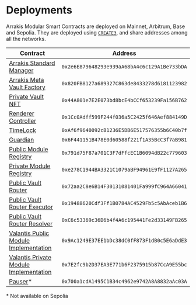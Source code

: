 # Deployments

Arrakis Modular Smart Contracts are deployed on Mainnet, Arbitrum, Base and Sepolia. They are deployed using [`CREATE3`](https://github.com/0xsequence/create3/), and share addresses among all the networks.

| Contract                                                                                                                             | Address                                      |
| ------------------------------------------------------------------------------------------------------------------------------------ | -------------------------------------------- |
| [Arrakis Standard Manager](../../autogenerated/ArrakisStandardManager.sol/contract.ArrakisStandardManager.md)                        | `0x2e6E879648293e939aA68bA4c6c129A1Be733bDA` |
| [Arrakis Meta Vault Factory](../../autogenerated/ArrakisMetaVaultFactory.sol/contract.ArrakisMetaVaultFactory.md)                    | `0x820FB8127a689327C863de8433278d6181123982` |
| [Private Vault NFT](../../autogenerated/PrivateVaultNFT.sol/contract.PrivateVaultNFT.md)                                             | `0x44A801e7E2E073bd8bcE4bCCf653239Fa156B762` |
| [Renderer Controller](../../autogenerated/RenderController.sol/contract.RenderController.md)                                         | `0x1Cc0Adff599F244f036a5C2425f646Aef884149D` |
| [TimeLock](<(../../autogenerated/TimeLock.sol/contract.TimeLock.md)>)                                                                | `0xAf6f9640092cB1236E5DB6E517576355b6C40b7f` |
| [Guardian](../../autogenerated/Guardian.sol/contract.Guardian.md)                                                                    | `0x6F441151B478E0d60588f221f1A35BcC3f7aB981` |
| [Public Module Registry](../../autogenerated/ModulePublicRegistry.sol/contract.ModulePublicRegistry.md)                                     | `0x791d75F87a701C3F7dFfcEC1B6094dB22c779603` |
| [Private Module Registry](../../autogenerated/ModulePrivateRegistry.sol/contract.ModulePrivateRegistry.md)                                  | `0xe278C1944BA3321C1079aBF94961E9fF1127A265` |
| [Public Vault Router](../../autogenerated/ArrakisPublicVaultRouter.sol/contract.ArrakisPublicVaultRouter.md)                                      | `0x72aa2C8e6B14F30131081401Fa999fC964A66041` |
| [Public Vault Router Executor](../../autogenerated/RouterSwapExecutor.sol/contract.RouterSwapExecutor.md)                                         | `0x19488620Cdf3Ff1B0784AC4529Fb5c5AbAceb1B6` |
| [Public Vault Router Resolver](../../autogenerated/RouterSwapResolver.sol/contract.RouterSwapResolver.md)                                         | `0xC6c53369c36D6b4f4A6c195441Fe2d33149FB265` |
| [Valantis Public Module Implementation](../../autogenerated/modules/ValantisHOTModulePublic.sol/contract.ValantisModulePublic.md)    | `0x9Ac1249E37EE1bDc38dC0fF873F1dB0c5E6aDdE3` |
| [Valantis Private Module Implementation](../../autogenerated/modules/ValantisHOTModulePrivate.sol/contract.ValantisModulePrivate.md) | `0x7E2fc9b2D37EA3E771b6F2375915b87CcA9E55bc` |
| [Pauser](../../autogenerated/Pauser.sol/contract.Pauser.md)\*                                                                        | `0x700a1cdA1495C1B34c4962e9742A8A8832aAc03A` |

\* Not available on Sepolia
